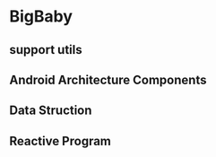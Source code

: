 # BigBaby

## support utils
## Android Architecture Components
## Data Struction
## Reactive Program
